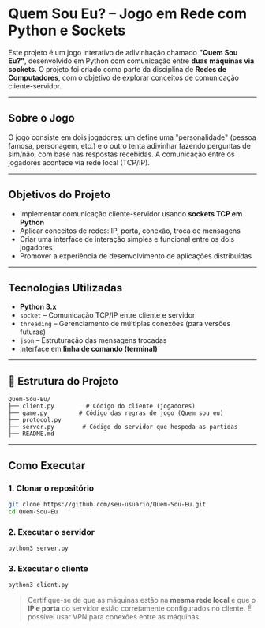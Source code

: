 # Quem Sou Eu? – Jogo em Rede com Python e Sockets

Este projeto é um jogo interativo de adivinhação chamado **"Quem Sou Eu?"**, desenvolvido em Python com comunicação entre **duas máquinas via sockets**. O projeto foi criado como parte da disciplina de **Redes de Computadores**, com o objetivo de explorar conceitos de comunicação cliente-servidor.

---

## Sobre o Jogo

O jogo consiste em dois jogadores: um define uma "personalidade" (pessoa famosa, personagem, etc.) e o outro tenta adivinhar fazendo perguntas de sim/não, com base nas respostas recebidas. A comunicação entre os jogadores acontece via rede local (TCP/IP).

---

## Objetivos do Projeto

- Implementar comunicação cliente-servidor usando **sockets TCP em Python**
- Aplicar conceitos de redes: IP, porta, conexão, troca de mensagens
- Criar uma interface de interação simples e funcional entre os dois jogadores
- Promover a experiência de desenvolvimento de aplicações distribuídas

---

## Tecnologias Utilizadas

- **Python 3.x**
- `socket` – Comunicação TCP/IP entre cliente e servidor
- `threading` – Gerenciamento de múltiplas conexões (para versões futuras)
- `json` – Estruturação das mensagens trocadas
- Interface em **linha de comando (terminal)**

---

## 📁 Estrutura do Projeto

```
Quem-Sou-Eu/
├── client.py         # Código do cliente (jogadores)
├── game.py         # Código das regras de jogo (Quem sou eu)
├── protocol.py
├── server.py        # Código do servidor que hospeda as partidas
├── README.md
```

---

## Como Executar

### 1. Clonar o repositório

```bash
git clone https://github.com/seu-usuario/Quem-Sou-Eu.git
cd Quem-Sou-Eu
```

### 2. Executar o servidor

```bash
python3 server.py
```

### 3. Executar o cliente

```bash
python3 client.py
```

> Certifique-se de que as máquinas estão na **mesma rede local** e que o **IP e porta** do servidor estão corretamente configurados no cliente. É possível usar VPN para conexões entre as máquinas.

